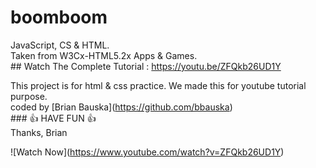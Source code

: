 # boomboom

JavaScript, CS & HTML.  
Taken from W3Cx-HTML5.2x Apps & Games.  
\## Watch The Complete Tutorial : https://youtu.be/ZFQkb26UD1Y

This project is for html & css practice. We made this for youtube tutorial purpose.  
coded by \[Brian Bauska\](https://github.com/bbauska)  
\### 👍 HAVE FUN 👍  
Thanks, Brian

!\[Watch Now\](https://www.youtube.com/watch?v=ZFQkb26UD1Y)
